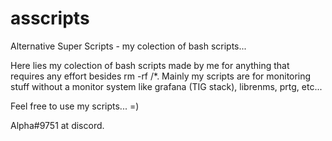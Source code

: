 # asscripts
Alternative Super Scripts - my colection of bash scripts...


Here lies my colection of bash scripts made by me for anything that requires any effort besides rm -rf /*.
Mainly my scripts are for monitoring stuff without a monitor system like grafana (TIG stack), librenms, prtg, etc...

Feel free to use my scripts... =)

Alpha#9751 at discord.
